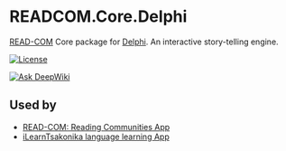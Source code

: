 # READCOM.Core.Delphi
[READ-COM](https://github.com/zoomicon/READCOM_App) Core package for [Delphi](https://www.embarcadero.com/products/delphi).
An interactive story-telling engine.

[![License][MITlicenseBadge]](LICENSE.txt)

[![Ask DeepWiki][DeepWikiBadge]](https://deepwiki.com/Zoomicon/READCOM.Core.Delphi)

## Used by

* [READ-COM: Reading Communities App](https://github.com/Zoomicon/READCOM_App)
* [iLearnTsakonika language learning App](https://github.com/Zoomicon/iLearnTsakonika_App)


[MITlicenseBadge]: https://img.shields.io/badge/License-MIT-green
[DeepwikiBadge]: https://deepwiki.com/badge.svg
